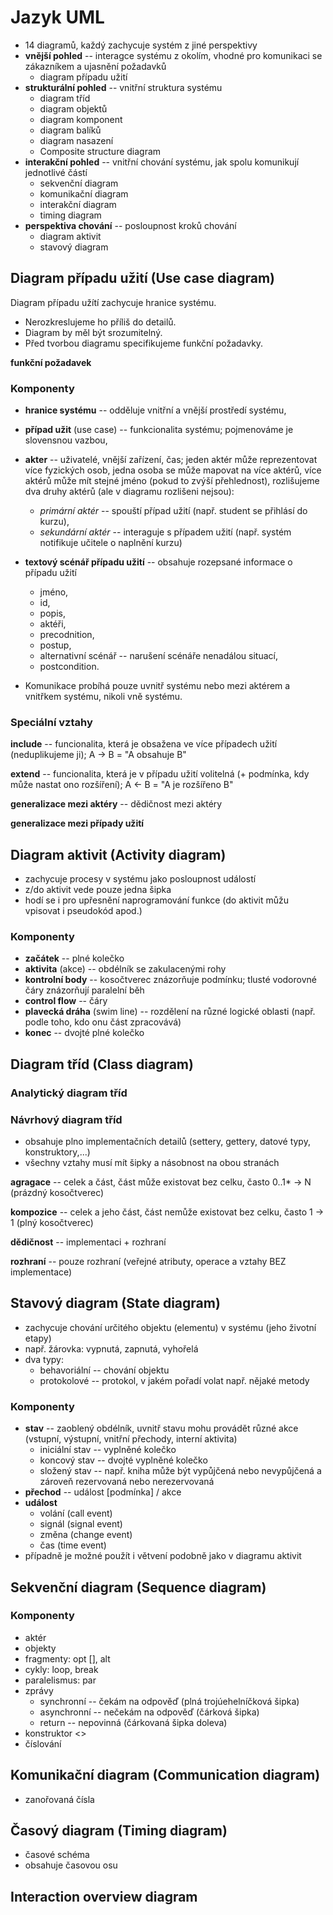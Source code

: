 # Jazyk UML
* 14 diagramů, každý zachycuje systém z jiné perspektivy
* **vnější pohled** -- interagce systému z okolím, vhodné pro komunikaci se zákazníkem a ujasnění požadavků
    * diagram případu užití
* **strukturální pohled** -- vnitřní struktura systému
    * diagram tříd
    * diagram objektů
    * diagram komponent
    * diagram balíků
    * diagram nasazení
    * Composite structure diagram
* **interakční pohled** -- vnitřní chování systému, jak spolu komunikují jednotlivé částí
    * sekvenční diagram
    * komunikační diagram
    * interakční diagram
    * timing diagram
* **perspektiva chování** -- posloupnost kroků chování
    * diagram aktivit
    * stavový diagram

## Diagram případu užití (Use case diagram)
Diagram případu užítí zachycuje hranice systému.

* Nerozkreslujeme ho příliš do detailů.
* Diagram by měl být srozumitelný.
* Před tvorbou diagramu specifikujeme funkční požadavky.

**funkční požadavek**

### Komponenty
* **hranice systému** -- odděluje vnitřní a vnější prostředí systému,
* **případ užit** (use case) -- funkcionalita systému; pojmenováme je slovensnou vazbou,
* **akter** -- uživatelé, vnější zařízení, čas; jeden aktér může reprezentovat více fyzických osob, jedna osoba se může mapovat na více aktérů, více aktérů může mít stejné jméno (pokud to zvýší přehlednost), rozlišujeme dva druhy aktérů (ale v diagramu rozlišeni nejsou):
    * *primární aktér* -- spouští případ užití (např. student se přihlásí do kurzu),
    * *sekundární aktér* -- interaguje s případem užití (např. systém notifikuje učitele o naplnění kurzu)
* **textový scénář případu užití** -- obsahuje rozepsané informace o případu užití
    * jméno,
    * id,
    * popis,
    * aktéři,
    * precodnition,
    * postup,
    * alternativní scénář -- narušení scénáře nenadálou situací,
    * postcondition.

* Komunikace probíhá pouze uvnitř systému nebo mezi aktérem a vnitřkem systému, nikoli vně systému.

### Speciální vztahy
**include** -- funcionalita, která je obsažena ve více případech užití (neduplikujeme ji); A → B = "A obsahuje B"

**extend** -- funcionalita, která je v případu užití volitelná (+ podmínka, kdy může nastat ono rozšíření); A ← B = "A je rozšířeno B"

**generalizace mezi aktéry** -- dědičnost mezi aktéry

**generalizace mezi případy užití**

## Diagram aktivit (Activity diagram)
* zachycuje procesy v systému jako posloupnost událostí
* z/do aktivit vede pouze jedna šipka
* hodí se i pro upřesnění naprogramování funkce (do aktivit můžu vpisovat i pseudokód apod.)

### Komponenty
* **začátek** -- plné kolečko
* **aktivita** (akce) -- obdélník se zakulacenými rohy
* **kontrolní body** -- kosočtverec znázorňuje podmínku; tlusté vodorovné čáry znázorňují paralelní běh
* **control flow** -- čáry
* **plavecká dráha** (swim line) -- rozdělení na různé logické oblasti (např. podle toho, kdo onu část zpracovává)
* **konec** -- dvojté plné kolečko

## Diagram tříd (Class diagram)
### Analytický diagram tříd

### Návrhový diagram tříd
* obsahuje plno implementačních detailů (settery, gettery, datové typy, konstruktory,...)
* všechny vztahy musí mít šipky a násobnost na obou stranách

**agragace** -- celek a část, část může existovat bez celku, často 0..1* -> N (prázdný kosočtverec)

**kompozice** -- celek a jeho část, část nemůže existovat bez celku, často 1 -> 1 (plný kosočtverec)

**dědičnost** -- implementaci + rozhraní

**rozhraní** -- pouze rozhraní (veřejné atributy, operace a vztahy BEZ implementace)

## Stavový diagram (State diagram)
* zachycuje chování určitého objektu (elementu) v systému (jeho životní etapy)
* např. žárovka: vypnutá, zapnutá, vyhořelá
* dva typy:
    * behavoriální -- chování objektu
    * protokolové -- protokol, v jakém pořadí volat např. nějaké metody

### Komponenty
* **stav** -- zaoblený obdélník, uvnitř stavu mohu provádět různé akce (vstupní, výstupní, vnitřní přechody, interní aktivita)
    * iniciální stav -- vyplněné kolečko
    * koncový stav -- dvojté vyplněné kolečko
    * složený stav -- např. kniha může být vypůjčená nebo nevypůjčená a zároveň rezervovaná nebo nerezervovaná
* **přechod** -- událost [podmínka] / akce
* **událost**
    * volání (call event)
    * signál (signal event)
    * změna (change event)
    * čas (time event)
* případně je možné použít i větvení podobně jako v diagramu aktivit

## Sekvenční diagram (Sequence diagram)
### Komponenty
* aktér
* objekty
* fragmenty: opt [], alt
* cykly: loop, break
* paralelismus: par
* zprávy
    * synchronní -- čekám na odpověď (plná trojúehelníčková šipka)
    * asynchronní -- nečekám na odpověď (čárková šipka)
    * return -- nepovinná (čárkovaná šipka doleva)
* konstruktor <<create>>
* číslování

## Komunikační diagram (Communication diagram)
* zanořovaná čísla

## Časový diagram (Timing diagram)
* časové schéma
* obsahuje časovou osu

## Interaction overview diagram

